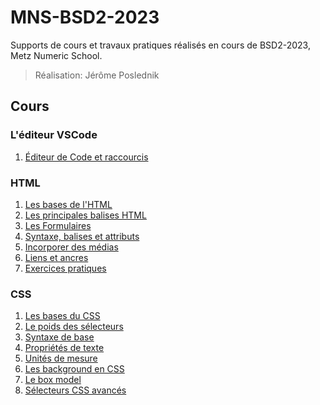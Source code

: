 # MNS-BSD2-2023

Supports de cours et travaux pratiques réalisés en cours de BSD2-2023, Metz Numeric School.

> Réalisation: Jérôme Poslednik
## Cours

### L'éditeur VSCode

1. [Éditeur de Code et raccourcis](Cours/editeur-de-code-et-raccourcis.md)

### HTML

1. [Les bases de l'HTML](Cours/HTML/1-les-bases-HTML.md)
2. [Les principales balises HTML](Cours/HTML/2-les-principales-balises-HTML.md)
3. [Les Formulaires](Cours/HTML/3-les-formulaires.md)
4. [Syntaxe, balises et attributs](Cours/HTML/4-syntaxe-balises-et-attributs.md)
5. [Incorporer des médias](Cours/HTML/5-Incorporer-des-medias.md)
6. [Liens et ancres](Cours/HTML/6-les-liens-et-les-ancres.md)
7. [Exercices pratiques](Cours/HTML/7-exercices-pratiques.md)

### CSS

1. [Les bases du CSS](Cours/CSS/1-les-bases-du-css.md)
2. [Le poids des sélecteurs](Cours/CSS/2-poids-des-selecteurs.md)
3. [Syntaxe de base](Cours/CSS/3-syntaxe-de-base.md)
4. [Propriétés de texte](Cours/CSS/4-proprietes-de-texte.md)
5. [Unités de mesure](Cours/CSS/5-unites-de-mesure.md)
6. [Les background en CSS](Cours/CSS/6-proprietes-de-background.md)
7. [Le box model](Cours/CSS/7-le-box-model.md)
8. [Sélecteurs CSS avancés](Cours/CSS/8-selecteurs-avances.md)